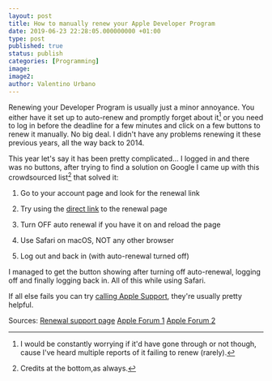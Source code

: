 ```yaml
---
layout: post
title: How to manually renew your Apple Developer Program
date: 2019-06-23 22:28:05.000000000 +01:00
type: post
published: true
status: publish
categories: [Programming]
image:
image2:
author: Valentino Urbano
---
```



Renewing your Developer Program is usually just a minor annoyance. You either have it set up to auto-renew and promptly forget about it[^1] or you need to log in before the deadline for a few minutes and click on a few buttons to renew it manually. No big deal. I didn't have any problems renewing it these previous years, all the way back to 2014.

This year let's say it has been pretty complicated... I logged in and there was no buttons, after trying to find a solution on Google I came up with this crowdsourced list[^2] that solved it:

1. Go to your account page and look for the renewal link

2. Try using the [direct link][1] to the renewal page

3. Turn OFF auto renewal if you have it on and reload the page

4. Use Safari on macOS, NOT any other browser

5. Log out and back in (with auto-renewal turned off)

I managed to get the button showing after turning off auto-renewal, logging off and finally logging back in. All of this while using Safari.

If all else fails you can try [calling Apple Support][4], they're usually pretty helpful.

Sources:
[Renewal support page][5]
[Apple Forum 1][2]
[Apple Forum 2][3]

[1]: https://developer.apple.com//program/renew/index.action
[2]: https://forums.developer.apple.com/message/133560#133560
[3]: https://forums.developer.apple.com/thread/45776
[4]: https://developer.apple.com/contact/phone.php
[5]: https://developer.apple.com/support/renewal/

[^1]: I would be constantly worrying if it'd have gone through or not though, cause I've heard multiple reports of it failing to renew (rarely).
[^2]: Credits at the bottom,as always.